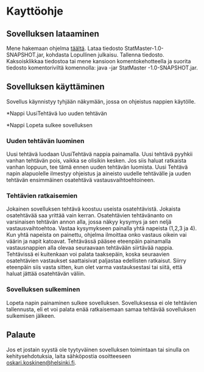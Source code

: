 # Kayttöohje

## Sovelluksen lataaminen

Mene hakemaan ohjelma [täältä](https://github.com/osxosxos/otm-harjoitustyo/releases). Lataa tiedosto StatMaster-1.0-SNAPSHOT.jar, kohdasta Lopullinen julkaisu. Tallenna tiedosto. Kaksoisklikkaa tiedostoa tai mene kansioon komentokehotteella ja suorita tiedosto komentoriviltä komennolla: java -jar StatMaster -1.0-SNAPSHOT.jar.

## Sovelluksen käyttäminen 

Sovellus käynnistyy tyhjään näkymään, jossa on ohjeistus nappien käytölle.

*Nappi UusiTehtävä luo uuden tehtävän

*Nappi Lopeta sulkee sovelluksen

### Uuden tehtävän luominen

Uusi tehtävä luodaan UusiTehtävä nappia painamalla. Uusi tehtävä pyyhkii vanhan tehtävän pois, vaikka se olisikin kesken. Jos siis haluat ratkaista vanhan loppuun, tee tämä ennen uuden tehtävän luomista. Uusi Tehtävä napin alapuolelle ilmestyy ohjeistus ja aineisto uudelle tehtävälle ja uuden tehtävän ensimmäinen osatehtävä vastausvaihtoehtoineen.

### Tehtävien ratkaisemien

Jokainen sovelluksen tehtävä koostuu useista osatehtävistä. Jokaista osatehtävää saa yrittää vain kerran. Osatehtävien tehtävänanto on varsinaisen tehtävän annon alla, jossa näkyy kysymys ja sen neljä vastausvaihtoehtoa. Vastaa kysymykseen painalla yhtä napeista (1,2,3 ja 4). Kun yhtä napeista on painettu, ohjelma ilmoittaa onko vastaus oikein vai väärin ja napit katoavat. Tehtävässä pääsee eteenpäin painamalla vastausnappien alla olevaa seuraavaan tehtävään siirtävää nappia. Tehtävissä ei kuitenkaan voi palata taaksepäin, koska seuraavien osatehtävien vastaukset saattaisivat paljastaa edellisten ratkaisut. Siirry eteenpäin siis vasta sitten, kun olet varma vastauksestasi tai siitä, että haluat jättää osatehtävän väliin.

### Sovelluksen sulkeminen

Lopeta napin painaminen sulkee sovelluksen. Sovelluksessa ei ole tehtävien tallennusta, eli et voi palata enää ratkaisemaan samaa tehtävää sovelluksen sulkemisen jälkeen.

## Palaute

Jos et jostain syystä ole tyytyväinen sovelluksen toimintaan tai sinulla on kehitysehdotuksia, laita sähköpostia osoitteeseen oskari.koskinen@helsinki.fi.
